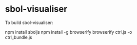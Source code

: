 # sbol-visualiser
To build sbol-visualiser:

npm install sboljs
npm install -g browserify
browserify ctrl.js -o ctrl_bundle.js